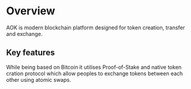# Overview

AOK is modern blockchain platform designed for token creation, transfer and exchange.

## Key features

While being based on Bitcoin it utilises Proof-of-Stake and native token cration protocol which allow peoples to exchange tokens between each other using atomic swaps.
